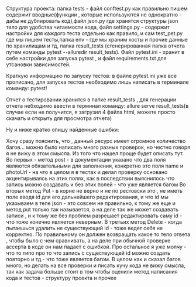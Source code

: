 Структура проекта: папка tests - файл conftest.py как правильно пишем содержит вводные(функции , которые используются не однократно - дабы не дублировать код),файл json.py где хранятся структуры json тело для удобства читаемости кода, файл settings.py - содержит настройки для каждого теста отдельно как правило, и сам test_pet.py где мы пишем тесты,папка env - где мы храним хосты и прочие данные по хранилищам и тд, папка result_tests (сгенерированная папка отчета путем команды pytest --alluredir result_tests). Файл pytest.ini - хранит в себе настройки для запуска pytest , и файл requirements.txt для утсановки зависимостей.

Краткую информацию по запуску тестов: в файле pytest.ini уже все прописано, для запуска тестов необходимо лишь написать в терминале команду: pytest!

Отчет о тестировании хранится в папке result_tests , для генерации отчета небходимо ввести в терминал команду: allure serve result_tests(в случае если не получится, я загрузил 4 файла html, можете просто скачать и открыть для просмотра отчета)

Ну и ниже кратко опишу найденные ошибки:

Хочу сразу пояснить, что , данный ресурс имеет огромное количество багов... можно было написать много разных проверок, но честно говоря я не вижу в этом смысла.
Из того что нашел проще будет описать тут.
Во первых -  метод post - в документации указано что два поля являются обязательными для заполнения, конкретно это поля name и photoUrl - на что в целом я в тестах и делал проверку основано акцентирываясь на этих полях, как в последствии выяснилось что запись можно создавать и без этих полей - что уже является багом
Во вторых метод Put - в корне не верно и не по рестовски это , не иметь поле вводя id для его дальнейшего редактирования, и что id мы указываем в теле json - это совсем не правильно, к тому же еще и метод put только так называется,  а на деле так же может создавать записи , и к тому же без проблем разрешает редактировать саму id - что тоже конечно является неверным.
В третьих метод Delete - когда пытаешься удалить не существующий id - тоже ведет себя не корректно. По правильному он должен возвращать какое то тело ответа , чтобы было с чем сравнивать, а на деле при обычной проверке ассерта в коде он нам падает с ошибкой.
Про остальное я уже молчу - что то типо про то что запись с существующей id можно создать повторно и тд - что тоже является багом. В целом как и сказал багов много, но делать на все проверки и писать кучу кода не вижу смысла, так как задача больше стоит в том чтобы оценили метод написания кода и тестов - структуру проекта и прочее
